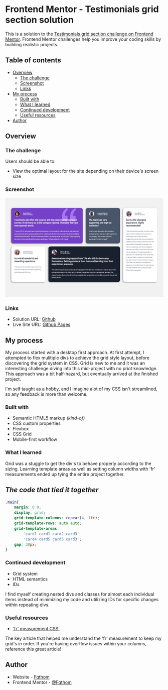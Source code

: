 # Frontend Mentor - Testimonials grid section solution

This is a solution to the [Testimonials grid section challenge on Frontend Mentor](https://www.frontendmentor.io/challenges/testimonials-grid-section-Nnw6J7Un7). Frontend Mentor challenges help you improve your coding skills by building realistic projects. 

## Table of contents

- [Overview](#overview)
  - [The challenge](#the-challenge)
  - [Screenshot](#screenshot)
  - [Links](#links)
- [My process](#my-process)
  - [Built with](#built-with)
  - [What I learned](#what-i-learned)
  - [Continued development](#continued-development)
  - [Useful resources](#useful-resources)
- [Author](#author)

## Overview

### The challenge

Users should be able to:

- View the optimal layout for the site depending on their device's screen size

### Screenshot

![Screenshot](https://github.com/Fqthom/Testimonials/blob/f72a9d1657312a35c520f3a0656ca4ba84793ef5/images/Testimonials_Screenshot.png)

### Links

- Solution URL: [Github](https://github.com/Fqthom/Testimonials)
- Live Site URL: [Github Pages](https://fqthom.github.io/Testimonials/)

## My process
My process started with a desktop first approach. 
At first attempt, I attempted to flex mulitiple divs to achieve the grid style layout, before discovering the grid system in CSS. Grid is new to me and it was an interesting challenge diving into this mid-project with no priot knowledge. This approach was a bit half-hazard, but eventually arrived at the finished project.

I'm self taught as a hobby, and I imagine alot of my CSS isn't streamlined, so any feedback is more than welcome.
### Built with

- Semantic HTML5 markup *(kind-of)*
- CSS custom properties
- Flexbox
- CSS Grid
- Mobile-first workflow

### What I learned

Grid was a stuggle to get the div's to behave properly according to the sizing.
Learning template areas as well as setting column widths with 'fr' measurements ended up tying the entire project together.

## *The code that tied it together*
```css
.main{
    margin: 0 0;
    display: grid;
    grid-template-columns: repeat(4, 1fr);
    grid-template-rows: auto auto;
    grid-template-areas: 
        'card1 card1 card2 card3'
        'card4 card5 card5 card3';
    gap: 30px;
}
```

### Continued development

- Grid system
- HTML semantics
- IDs

I find myself creating nested divs and classes for almost each individual items instead of minimizing my code and utilizing IDs for specific changes within repeating divs.

### Useful resources

- ['fr' measurement CSS'](https://css-tricks.com/introduction-fr-css-unit/)

The key article that helped me understand the 'fr' measurement to keep my grid's in order. If you're having overflow issues within your columns, reference this great article!

## Author

- Website - [Fqthom](https://www.github.com/Fqthom)
- Frontend Mentor - [@Fqthom](https://www.frontendmentor.io/profile/Fqthom)
